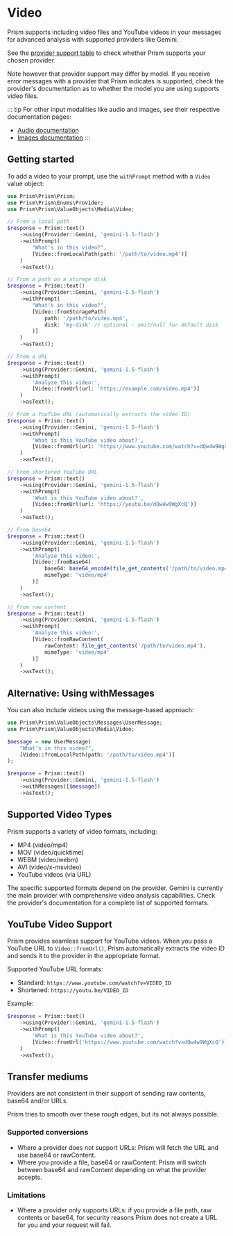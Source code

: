# Video

Prism supports including video files and YouTube videos in your messages for advanced analysis with supported providers like Gemini.

See the [provider support table](/getting-started/introduction.html#provider-support) to check whether Prism supports your chosen provider.

Note however that provider support may differ by model. If you receive error messages with a provider that Prism indicates is supported, check the provider's documentation as to whether the model you are using supports video files.

::: tip
For other input modalities like audio and images, see their respective documentation pages:
- [Audio documentation](/input-modalities/audio.html)
- [Images documentation](/input-modalities/images.html)
:::

## Getting started

To add a video to your prompt, use the `withPrompt` method with a `Video` value object:

```php
use Prism\Prism\Prism;
use Prism\Prism\Enums\Provider;
use Prism\Prism\ValueObjects\Media\Video;

// From a local path
$response = Prism::text()
    ->using(Provider::Gemini, 'gemini-1.5-flash')
    ->withPrompt(
        "What's in this video?",
        [Video::fromLocalPath(path: '/path/to/video.mp4')]
    )
    ->asText();

// From a path on a storage disk
$response = Prism::text()
    ->using(Provider::Gemini, 'gemini-1.5-flash')
    ->withPrompt(
        "What's in this video?",
        [Video::fromStoragePath(
            path: '/path/to/video.mp4', 
            disk: 'my-disk' // optional - omit/null for default disk
        )]
    )
    ->asText();

// From a URL
$response = Prism::text()
    ->using(Provider::Gemini, 'gemini-1.5-flash')
    ->withPrompt(
        'Analyze this video:',
        [Video::fromUrl(url: 'https://example.com/video.mp4')]
    )
    ->asText();

// From a YouTube URL (automatically extracts the video ID)
$response = Prism::text()
    ->using(Provider::Gemini, 'gemini-1.5-flash')
    ->withPrompt(
        'What is this YouTube video about?',
        [Video::fromUrl(url: 'https://www.youtube.com/watch?v=dQw4w9WgXcQ')]
    )
    ->asText();

// From shortened YouTube URL
$response = Prism::text()
    ->using(Provider::Gemini, 'gemini-1.5-flash')
    ->withPrompt(
        'What is this YouTube video about?',
        [Video::fromUrl(url: 'https://youtu.be/dQw4w9WgXcQ')]
    )
    ->asText();

// From base64
$response = Prism::text()
    ->using(Provider::Gemini, 'gemini-1.5-flash')
    ->withPrompt(
        'Analyze this video:',
        [Video::fromBase64(
            base64: base64_encode(file_get_contents('/path/to/video.mp4')),
            mimeType: 'video/mp4'
        )]
    )
    ->asText();

// From raw content
$response = Prism::text()
    ->using(Provider::Gemini, 'gemini-1.5-flash')
    ->withPrompt(
        'Analyze this video:',
        [Video::fromRawContent(
            rawContent: file_get_contents('/path/to/video.mp4'),
            mimeType: 'video/mp4'
        )]
    )
    ->asText();
```

## Alternative: Using withMessages

You can also include videos using the message-based approach:

```php
use Prism\Prism\ValueObjects\Messages\UserMessage;
use Prism\Prism\ValueObjects\Media\Video;

$message = new UserMessage(
    "What's in this video?",
    [Video::fromLocalPath(path: '/path/to/video.mp4')]
);

$response = Prism::text()
    ->using(Provider::Gemini, 'gemini-1.5-flash')
    ->withMessages([$message])
    ->asText();
```

## Supported Video Types

Prism supports a variety of video formats, including:

- MP4 (video/mp4)
- MOV (video/quicktime)
- WEBM (video/webm)
- AVI (video/x-msvideo)
- YouTube videos (via URL)

The specific supported formats depend on the provider. Gemini is currently the main provider with comprehensive video analysis capabilities. Check the provider's documentation for a complete list of supported formats.

## YouTube Video Support

Prism provides seamless support for YouTube videos. When you pass a YouTube URL to `Video::fromUrl()`, Prism automatically extracts the video ID and sends it to the provider in the appropriate format.

Supported YouTube URL formats:

- Standard: `https://www.youtube.com/watch?v=VIDEO_ID`
- Shortened: `https://youtu.be/VIDEO_ID`

Example:

```php
$response = Prism::text()
    ->using(Provider::Gemini, 'gemini-1.5-flash')
    ->withPrompt(
        'What is this YouTube video about?',
        [Video::fromUrl('https://www.youtube.com/watch?v=dQw4w9WgXcQ')]
    )
    ->asText();
```

## Transfer mediums 

Providers are not consistent in their support of sending raw contents, base64 and/or URLs.

Prism tries to smooth over these rough edges, but its not always possible.

### Supported conversions
- Where a provider does not support URLs: Prism will fetch the URL and use base64 or rawContent.
- Where you provide a file, base64 or rawContent: Prism will switch between base64 and rawContent depending on what the provider accepts.

### Limitations
- Where a provider only supports URLs: if you provide a file path, raw contents or base64, for security reasons Prism does not create a URL for you and your request will fail.
